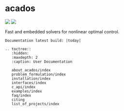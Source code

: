 # acados

![](https://secure.travis-ci.org/acados/acados.png?branch=master)
![](https://ci.appveyor.com/api/projects/status/q0b2nohk476u5clg?svg=true)

Fast and embedded solvers for nonlinear optimal control.

```eval_rst
Documentation latest build: |today|
```


```eval_rst
.. toctree::
   :hidden:
   :maxdepth: 2
   :caption: User Documentation

   about_acados/index
   problem_formulation/index
   installation/index
   interfaces/index
   c_api/index
   examples/index
   faq/index
   citing
   list_of_projects/index
```

